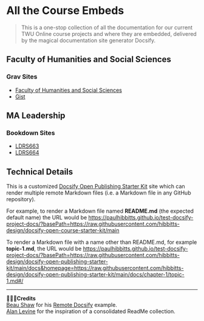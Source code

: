 # All the Course Embeds

> This is a one-stop collection of all the documentation for our current TWU Online course projects and where they are embedded, delivered by the magical documentation site generator Docsify.

## Faculty of Humanities and Social Sciences

### Grav Sites
* [Faculty of Humanities and Social Sciences](https://twuonline.github.io/course-embeds/?basePath=https://raw.githubusercontent.com/TWUOnline/arts-master/master/README.md?token=GHSAT0AAAAAABV4PQIMK2UKFI5QBRXSTSVWYVTV6DQ)
* [Gist](https://twuonline.github.io/course-embeds/?basePath=https://gist.github.com/cmadland/dc999cf56c2fb57335a8b88498e2a3a3)

## MA Leadership
### Bookdown Sites
* [LDRS663](https://twuonline.github.io/course-embeds/?basePath=https://raw.githubusercontent.com/ma-lead/ldrs663/main)
* [LDRS664](https://twuonline.github.io/course-embeds/?basePath=https://raw.githubusercontent.com/ma-lead/ldrs664/master)

<script src="https://gist.github.com/cmadland/dc999cf56c2fb57335a8b88498e2a3a3.js"></script>

## Technical Details

This is a customized [Docsify Open Publishing Starter Kit](https://github.com/hibbitts-design/docsify-open-publishing-starter-kit) site which can render multiple remote Markdown files (i.e. a Markdown file in any GitHub repository).  

For example, to render a Markdown file named **README.md** (the expected default name) the URL would be https://paulhibbitts.github.io/test-docsify-project-docs/?basePath=https://raw.githubusercontent.com/hibbitts-design/docsify-open-course-starter-kit/main

To render a Markdown file with a name other than README.md, for example **topic-1.md**, the URL would be https://paulhibbitts.github.io/test-docsify-project-docs/?basePath=https://raw.githubusercontent.com/hibbitts-design/docsify-open-publishing-starter-kit/main/docs&homepage=https://raw.githubusercontent.com/hibbitts-design/docsify-open-publishing-starter-kit/main/docs/chapter-1/topic-1.md#/

---

**🙇🏻‍♂️Credits**  
[Beau Shaw](https://github.com/DaddyWarbucks) for his [Remote Docsify](https://github.com/DaddyWarbucks/remote-docsify) example.  
[Alan Levine](https://github.com/cogdog) for the inspiration of a consolidated ReadMe collection.
